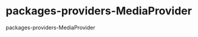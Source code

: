 packages-providers-MediaProvider
================================

packages-providers-MediaProvider
